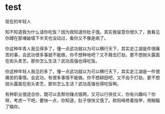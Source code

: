 # test
现在的年轻人

知不知道我为什么请你吃饭？因为我知道你肚子饿。其实我留意你很久了，我看见你蹲在那堵破墙下半天也没动过，看你又不像是病了。

你这种年青人我见得多了，懂一点武功就以为可以横行天下，其实走江湖是件很痛苦的事，会武功很多事就不能做，你不想种地吧？又不屑去打劫，更不想抛头露面在街头卖艺。那你怎么生活？武功高强也得吃饭。

你这种年轻人我见的多了，懂一点武功就以为可以横行天下，其实走江湖是一件很痛苦的事情。会武功，有很多事情不能做。你不想耕田吧，又不齿于打劫，更不想抛头露面在街头卖艺，那你怎么生活？武功高强也得吃饭啊。


有种职业很适合你，既可以去帮你赚点银两，又可以行侠仗义，你有兴趣吗？你呀，考虑一下吧，要快一点，你知道，肚子很快又饿了。欧阳峰修着指甲，用眼瞄了瞄你。
